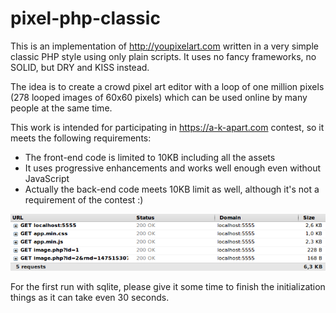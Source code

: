 # pixel-php-classic

This is an implementation of http://youpixelart.com written in a very simple classic PHP style using only plain scripts.
It uses no fancy frameworks, no SOLID, but DRY and KISS instead.

The idea is to create a crowd pixel art editor with a loop of one million pixels (278 looped images of 60x60 pixels) which can be used online by many people at the same time.

This work is intended for participating in https://a-k-apart.com contest, so it meets the following requirements:

* The front-end code is limited to 10KB including all the assets
* It uses progressive enhancements and works well enough even without JavaScript
* Actually the back-end code meets 10KB limit as well, although it's not a requirement of the contest :)

![10k-proof](/10k-proof.png)

For the first run with sqlite, please give it some time to finish the initialization things as it can take even 30 seconds.
